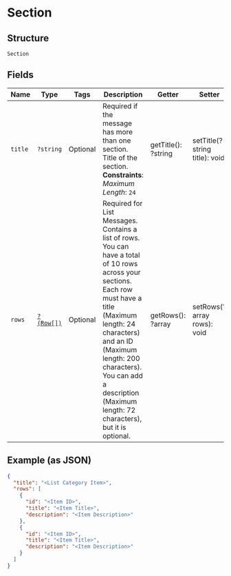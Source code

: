 
# Section

## Structure

`Section`

## Fields

| Name | Type | Tags | Description | Getter | Setter |
|  --- | --- | --- | --- | --- | --- |
| `title` | `?string` | Optional | Required if the message has more than one section. Title of the section.<br>**Constraints**: *Maximum Length*: `24` | getTitle(): ?string | setTitle(?string title): void |
| `rows` | [`?(Row[])`](../../doc/models/row.md) | Optional | Required for List Messages. Contains a list of rows. You can have a total of 10 rows across your sections. Each row must have a title (Maximum length: 24 characters) and an ID (Maximum length: 200 characters). You can add a description (Maximum length: 72 characters), but it is optional. | getRows(): ?array | setRows(?array rows): void |

## Example (as JSON)

```json
{
  "title": "<List Category Item>",
  "rows": [
    {
      "id": "<Item ID>",
      "title": "<Item Title>",
      "description": "<Item Description>"
    },
    {
      "id": "<Item ID>",
      "title": "<Item Title>",
      "description": "<Item Description>"
    }
  ]
}
```

